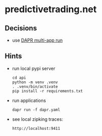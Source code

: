 # predictivetrading.net

## Decisions
- use [DAPR multi-app run](https://docs.dapr.io/developing-applications/local-development/multi-app-dapr-run/multi-app-overview/)

## Hints

- run local pypi server
  ```
  cd api
  python -m venv .venv
  . .venv/bin/activate
  pip install -r requirements.txt
  ```
- run applications
  ```
  dapr run -f dapr.yaml
  ```
- see local zipking traces:
  ```
  http://localhost:9411
  ```